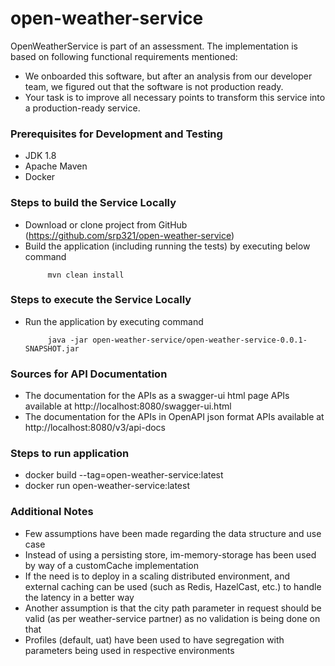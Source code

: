 # open-weather-service
OpenWeatherService is part of an assessment.
The implementation is based on following functional requirements mentioned:
- We onboarded this software, but after an analysis from our developer team, we figured out that the software is not production ready.
- Your task is to improve all necessary points to transform this service into a production-ready service.

### Prerequisites for Development and Testing
- JDK 1.8
- Apache Maven
- Docker

### Steps to build the Service Locally
- Download or clone project from GitHub (https://github.com/srp321/open-weather-service)
- Build the application (including running the tests) by executing below command
   ```
        mvn clean install
   ```

### Steps to execute the Service Locally
- Run the application by executing command
   ```
        java -jar open-weather-service/open-weather-service-0.0.1-SNAPSHOT.jar
   ```

### Sources for API Documentation
- The documentation for the APIs as a swagger-ui html page APIs available at
  http://localhost:8080/swagger-ui.html
- The documentation for the APIs in OpenAPI json format APIs available at
  http://localhost:8080/v3/api-docs

### Steps to run application
- docker build --tag=open-weather-service:latest
- docker run open-weather-service:latest

### Additional Notes
- Few assumptions have been made regarding the data structure and use case
- Instead of using a persisting store, im-memory-storage has been used by way of a customCache implementation
- If the need is to deploy in a scaling distributed environment, and external caching can be used (such as Redis, HazelCast, etc.) to handle the latency in a better way
- Another assumption is that the city path parameter in request should be valid (as per weather-service partner) as no validation is being done on that
- Profiles (default, uat) have been used to have segregation with parameters being used in respective environments
